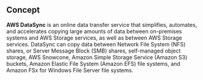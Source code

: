 ## Concept
**AWS DataSync** is an online data transfer service that simplifies, automates, and accelerates copying large amounts of data between on-premises systems and AWS Storage services, as well as between AWS Storage services. DataSync can copy data between Network File System (NFS) shares, or Server Message Block (SMB) shares, self-managed object storage, AWS Snowcone, Amazon Simple Storage Service (Amazon S3) buckets, Amazon Elastic File System (Amazon EFS) file systems, and Amazon FSx for Windows File Server file systems.